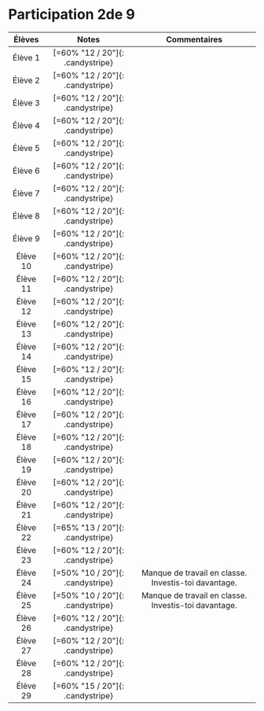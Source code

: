 # Participation 2de 9

<center class="tabnotes">

| Élèves   | Notes                            | Commentaires |
| :------: | :------------------------------: | :----------: |
| Élève 1  | [=60% "12 / 20"]{: .candystripe} |              |
| Élève 2  | [=60% "12 / 20"]{: .candystripe} |              |
| Élève 3  | [=60% "12 / 20"]{: .candystripe} |              |
| Élève 4  | [=60% "12 / 20"]{: .candystripe} |              |
| Élève 5  | [=60% "12 / 20"]{: .candystripe} |              |
| Élève 6  | [=60% "12 / 20"]{: .candystripe} |              |
| Élève 7  | [=60% "12 / 20"]{: .candystripe} |              |
| Élève 8  | [=60% "12 / 20"]{: .candystripe} |              |
| Élève 9  | [=60% "12 / 20"]{: .candystripe} |              |
| Élève 10 | [=60% "12 / 20"]{: .candystripe} |              |
| Élève 11 | [=60% "12 / 20"]{: .candystripe} |              |
| Élève 12 | [=60% "12 / 20"]{: .candystripe} |              |
| Élève 13 | [=60% "12 / 20"]{: .candystripe} |              |
| Élève 14 | [=60% "12 / 20"]{: .candystripe} |              |
| Élève 15 | [=60% "12 / 20"]{: .candystripe} |              |
| Élève 16 | [=60% "12 / 20"]{: .candystripe} |              |
| Élève 17 | [=60% "12 / 20"]{: .candystripe} |              |
| Élève 18 | [=60% "12 / 20"]{: .candystripe} |              |
| Élève 19 | [=60% "12 / 20"]{: .candystripe} |              |
| Élève 20 | [=60% "12 / 20"]{: .candystripe} |              |
| Élève 21 | [=60% "12 / 20"]{: .candystripe} |              |
| Élève 22 | [=65% "13 / 20"]{: .candystripe} |              |
| Élève 23 | [=60% "12 / 20"]{: .candystripe} |              |
| Élève 24 | [=50% "10 / 20"]{: .candystripe} | Manque de travail en classe. Investis-toi davantage. |
| Élève 25 | [=50% "10 / 20"]{: .candystripe} | Manque de travail en classe. Investis-toi davantage. |
| Élève 26 | [=60% "12 / 20"]{: .candystripe} |              |
| Élève 27 | [=60% "12 / 20"]{: .candystripe} |              |
| Élève 28 | [=60% "12 / 20"]{: .candystripe} |              |
| Élève 29 | [=60% "15 / 20"]{: .candystripe} |              |

</center>